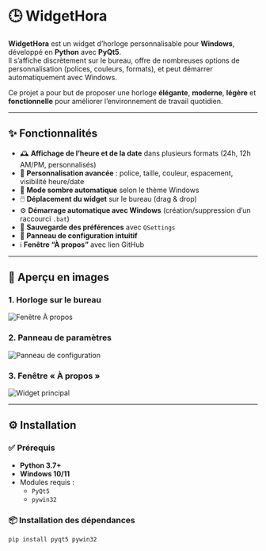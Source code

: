 # 🕒 WidgetHora

**WidgetHora** est un widget d’horloge personnalisable pour **Windows**, développé en **Python** avec **PyQt5**.  
Il s’affiche discrètement sur le bureau, offre de nombreuses options de personnalisation (polices, couleurs, formats), et peut démarrer automatiquement avec Windows.

Ce projet a pour but de proposer une horloge **élégante**, **moderne**, **légère** et **fonctionnelle** pour améliorer l’environnement de travail quotidien.

---

## ✨ Fonctionnalités

- 🕰️ **Affichage de l’heure et de la date** dans plusieurs formats (24h, 12h AM/PM, personnalisés)
- 🎨 **Personnalisation avancée** : police, taille, couleur, espacement, visibilité heure/date
- 🌙 **Mode sombre automatique** selon le thème Windows
- 🖱️ **Déplacement du widget** sur le bureau (drag & drop)
- ⚙️ **Démarrage automatique avec Windows** (création/suppression d’un raccourci `.bat`)
- 💾 **Sauvegarde des préférences** avec `QSettings`
- 🧩 **Panneau de configuration intuitif**
- ℹ️ **Fenêtre “À propos”** avec lien GitHub

---

## 📸 Aperçu en images

### 1. Horloge sur le bureau  
![Fenêtre À propos](https://raw.githubusercontent.com/Nkounga42/PYTHON-PROJECT/master/Capture%20d'%C3%A9cran%202025-07-02%20005241.png)

### 2. Panneau de paramètres  
![Panneau de configuration](https://raw.githubusercontent.com/Nkounga42/PYTHON-PROJECT/master/Capture%20d'%C3%A9cran%202025-07-02%20005205.png)

### 3. Fenêtre « À propos »  
![Widget principal](https://raw.githubusercontent.com/Nkounga42/PYTHON-PROJECT/master/Capture%20d'%C3%A9cran%202025-07-02%20005153.png)

---

## ⚙️ Installation

### ✅ Prérequis

- **Python 3.7+**
- **Windows 10/11**
- Modules requis :
  - `PyQt5`
  - `pywin32`

### 📦 Installation des dépendances

```bash
pip install pyqt5 pywin32
